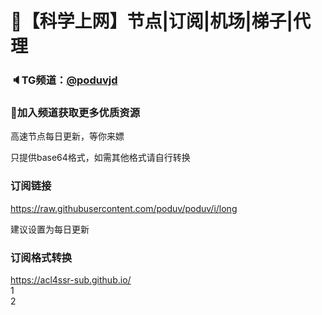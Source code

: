# 🚀【科学上网】节点|订阅|机场|梯子|代理
### 🔈TG频道：[@poduvjd](https://t.me/poduvjd/) 
### 🔔加入频道获取更多优质资源</p>
高速节点每日更新，等你来嫖</p>
只提供base64格式，如需其他格式请自行转换</p>
### 订阅链接
https://raw.githubusercontent.com/poduv/poduv/i/long</p>
建议设置为每日更新</p>
### 订阅格式转换
https://acl4ssr-sub.github.io/  
1  
2
